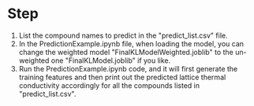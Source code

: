 # Step
1. List the compound names to predict in the "predict_list.csv" file.
2. In the PredictionExample.ipynb file, when loading the model, you can change the weighted model "FinalKLModelWeighted.joblib" to the un-weighted one "FinalKLModel.joblib" if you like.
3. Run the PredictionExample.ipynb code, and it will first generate the training features and then print out the predicted lattice thermal conductivity accordingly for all the compounds listed in "predict_list.csv".
